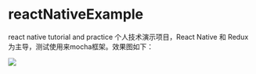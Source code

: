 # reactNativeExample
react native tutorial and practice
个人技术演示项目，React Native 和 Redux为主导，测试使用来mocha框架。效果图如下：

![](http://7xtbg7.com2.z0.glb.clouddn.com/record1.gif)

